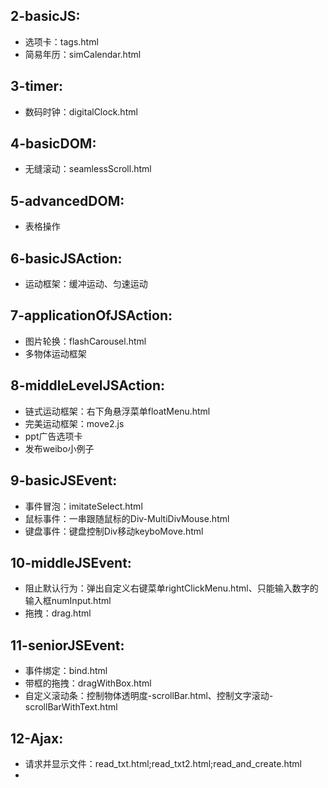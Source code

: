 ## 2-basicJS:
- 选项卡：tags.html
- 简易年历：simCalendar.html
## 3-timer:
- 数码时钟：digitalClock.html
## 4-basicDOM:
- 无缝滚动：seamlessScroll.html
## 5-advancedDOM:
- 表格操作
## 6-basicJSAction:
- 运动框架：缓冲运动、匀速运动
## 7-applicationOfJSAction:
- 图片轮换：flashCarousel.html
- 多物体运动框架
## 8-middleLevelJSAction:
- 链式运动框架：右下角悬浮菜单floatMenu.html
- 完美运动框架：move2.js
- ppt广告选项卡
- 发布weibo小例子
## 9-basicJSEvent:
- 事件冒泡：imitateSelect.html
- 鼠标事件：一串跟随鼠标的Div-MultiDivMouse.html
- 键盘事件：键盘控制Div移动keyboMove.html
## 10-middleJSEvent:
- 阻止默认行为：弹出自定义右键菜单rightClickMenu.html、只能输入数字的输入框numInput.html
- 拖拽：drag.html
## 11-seniorJSEvent:
- 事件绑定：bind.html
- 带框的拖拽：dragWithBox.html
- 自定义滚动条：控制物体透明度-scrollBar.html、控制文字滚动-scrollBarWithText.html
## 12-Ajax:
- 请求并显示文件：read_txt.html;read_txt2.html;read_and_create.html
- 
